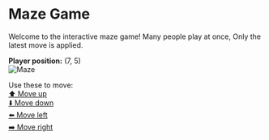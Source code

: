 # Maze Game  
Welcome to the interactive maze game! Many people play at once, Only the latest move is applied.

**Player position:** (7, 5)  
![Maze](https://github-maze-game.vercel.app/images/pos_7_5.png?t=1760783374149)

Use these to move:  
[⬆️ Move up](https://github-maze-game.vercel.app/move/7_5_w)  
[⬇️ Move down](https://github-maze-game.vercel.app/move/7_5_s)  
[⬅️ Move left](https://github-maze-game.vercel.app/move/7_5_a)  
[➡️ Move right](https://github-maze-game.vercel.app/move/7_5_d)
